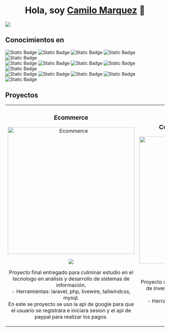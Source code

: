 <div align="center">
<h1 align="center">Hola, soy <a href="https://cm-web.co">Camilo Marquez</a> 👋</h1>
</div>
<img src="https://i.imgur.com/5i3uvK8.png">

## Conocimientos en

<img alt="Static Badge" src="https://img.shields.io/badge/html-orange"> <img alt="Static Badge" src="https://img.shields.io/badge/css-blue"> <img alt="Static Badge" src="https://img.shields.io/badge/javascript-yellow">
<img alt="Static Badge" src="https://img.shields.io/badge/sass-pink"> <img alt="Static Badge" src="https://img.shields.io/badge/jquery-gray"><br>
<img alt="Static Badge" src="https://img.shields.io/badge/php-purple"> <img alt="Static Badge" src="https://img.shields.io/badge/laravel-red"> <img alt="Static Badge" src="https://img.shields.io/badge/vue3-green"> <img alt="Static Badge" src="https://img.shields.io/badge/angular-red"> <img alt="Static Badge" src="https://img.shields.io/badge/mysql-orange"> 
<br>
<img alt="Static Badge" src="https://img.shields.io/badge/java-099E12"> <img alt="Static Badge" src="https://img.shields.io/badge/mongodb-06F718"> <img alt="Static Badge" src="https://img.shields.io/badge/bootstrap-purple">
<img alt="Static Badge" src="https://img.shields.io/badge/tailwindcss-06B5F7"> <img alt="Static Badge" src="https://img.shields.io/badge/git-black">
<br>

## Proyectos 
<table>
<tr>
<td width="50%">
<h3 align="center">Ecommerce</h3>
<div align="center">
<a href="https://farma.cm-web.co" target="_blank"><img src="https://cm-web.co/imagenes/Captura.PNG" width="400" alt="Ecommerce"></a>
<p>
<a href="" target="_blank">
<img src="https://img.shields.io/badge/CÓDIGO-ff9?style=for-the-badge&logo=github&logoColor=black">
</a>
</p>
<p>Proyecto final entregado para culminar estudio en el tecnologo en análisis y desarrollo de sistemas de información.<br>
  - Herramientas: laravel, php, livewire, tailwindcss, mysql.<br>
  En este se proyecto se uso la api de google para que el usuario se registrara e iniciara sesion y el api de paypal para realizar los pagos.

</p>
</div>
                                                                                      
</td>

<td width="50%">
<h3 align="center">Control de inventario y ventas</h3>
<div align="center">                                       
<a href="https://inventario.cm-web.co" target="_blank"><img src="https://cm-web.co/imagenes/inventario.PNG" width="400" alt="inventario"></a>
<p>
<a href="" target="_blank">
<img src="https://img.shields.io/badge/C%C3%93DIGO-80ffaa?style=for-the-badge&logo=github&logoColor=black">
</a>
</p>
</p>Proyecto creado para cubrir la necesidad de control de inventario y ventas de un local dedicado a la venta de insumos de panaderia.<br>
- Herramientas: laravel, php, livewire, tailwind, mysql.
</p>
</div>                                                             
</table>                                                                                 
</div>
<br>



